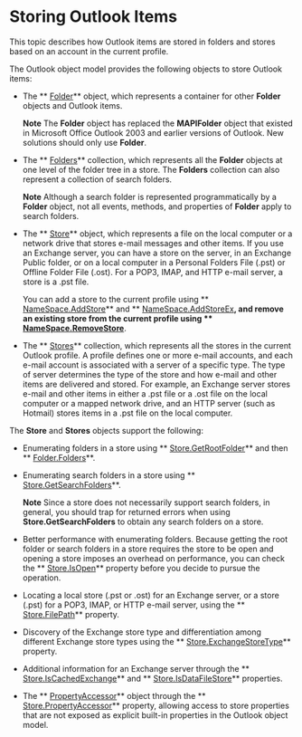 
# Storing Outlook Items

This topic describes how Outlook items are stored in folders and stores based on an account in the current profile.

The Outlook object model provides the following objects to store Outlook items:

- The  ** [Folder](3cf6cda8-6d70-666e-2643-9d9c5b9cacfc.md)** object, which represents a container for other **Folder** objects and Outlook items.
    
     **Note**  The  **Folder** object has replaced the **MAPIFolder** object that existed in Microsoft Office Outlook 2003 and earlier versions of Outlook. New solutions should only use **Folder**.
- The  ** [Folders](0c814c3c-74fc-414c-982d-a0097fcb35c2.md)** collection, which represents all the **Folder** objects at one level of the folder tree in a store. The **Folders** collection can also represent a collection of search folders.
    
     **Note**  Although a search folder is represented programmatically by a  **Folder** object, not all events, methods, and properties of **Folder** apply to search folders.
- The  ** [Store](1eb22fe9-8849-7476-5388-2515b48591b9.md)** object, which represents a file on the local computer or a network drive that stores e-mail messages and other items. If you use an Exchange server, you can have a store on the server, in an Exchange Public folder, or on a local computer in a Personal Folders File (.pst) or Offline Folder File (.ost). For a POP3, IMAP, and HTTP e-mail server, a store is a .pst file.
    
    You can add a store to the current profile using  ** [NameSpace.AddStore](c9390982-2408-fda5-a14d-de6f0daaadf1.md)** and ** [NameSpace.AddStoreEx](15b8948d-cbe4-a499-ec03-b1bbf56ead82.md)**, and remove an existing store from the current profile using  ** [NameSpace.RemoveStore](4353387a-0e44-1d4a-b0e6-96e2c2594a6d.md)**.
    
- The  ** [Stores](8915a8e4-9c22-21d5-c492-051d393ce5f7.md)** collection, which represents all the stores in the current Outlook profile. A profile defines one or more e-mail accounts, and each e-mail account is associated with a server of a specific type. The type of server determines the type of the store and how e-mail and other items are delivered and stored. For example, an Exchange server stores e-mail and other items in either a .pst file or a .ost file on the local computer or a mapped network drive, and an HTTP server (such as Hotmail) stores items in a .pst file on the local computer.
    

The  **Store** and **Stores** objects support the following:

- Enumerating folders in a store using  ** [Store.GetRootFolder](09da4d57-c33d-6946-cc21-7233e89efb10.md)** and then ** [Folder.Folders](41464c32-023e-9079-4f24-51586305325c.md)**.
    
- Enumerating search folders in a store using  ** [Store.GetSearchFolders](aed6ba0b-5e20-adb9-6f62-d030a0de2e0b.md)**.
    
     **Note**  Since a store does not necessarily support search folders, in general, you should trap for returned errors when using  **Store.GetSearchFolders** to obtain any search folders on a store.
- Better performance with enumerating folders. Because getting the root folder or search folders in a store requires the store to be open and opening a store imposes an overhead on performance, you can check the  ** [Store.IsOpen](05e93457-2d17-39ac-404c-c78c76d2ef72.md)** property before you decide to pursue the operation.
    
- Locating a local store (.pst or .ost) for an Exchange server, or a store (.pst) for a POP3, IMAP, or HTTP e-mail server, using the  ** [Store.FilePath](3b0ed312-9304-61a6-7152-5693a0e2f0fe.md)** property.
    
- Discovery of the Exchange store type and differentiation among different Exchange store types using the  ** [Store.ExchangeStoreType](ca6002bd-444d-a111-adca-6f8fafc37ea1.md)** property.
    
- Additional information for an Exchange server through the  ** [Store.IsCachedExchange](2f3fbd5d-8cf1-5fdd-6074-f4da4216dcd4.md)** and ** [Store.IsDataFileStore](76dc73b7-1d19-465f-744f-1209211f2496.md)** properties.
    
- The  ** [PropertyAccessor](2fc91e13-703c-3ec9-9066-ffee7144306c.md)** object through the ** [Store.PropertyAccessor](4c3ccfc9-8f8a-aa2b-f7f5-5945ffe55f31.md)** property, allowing access to store properties that are not exposed as explicit built-in properties in the Outlook object model.
    

